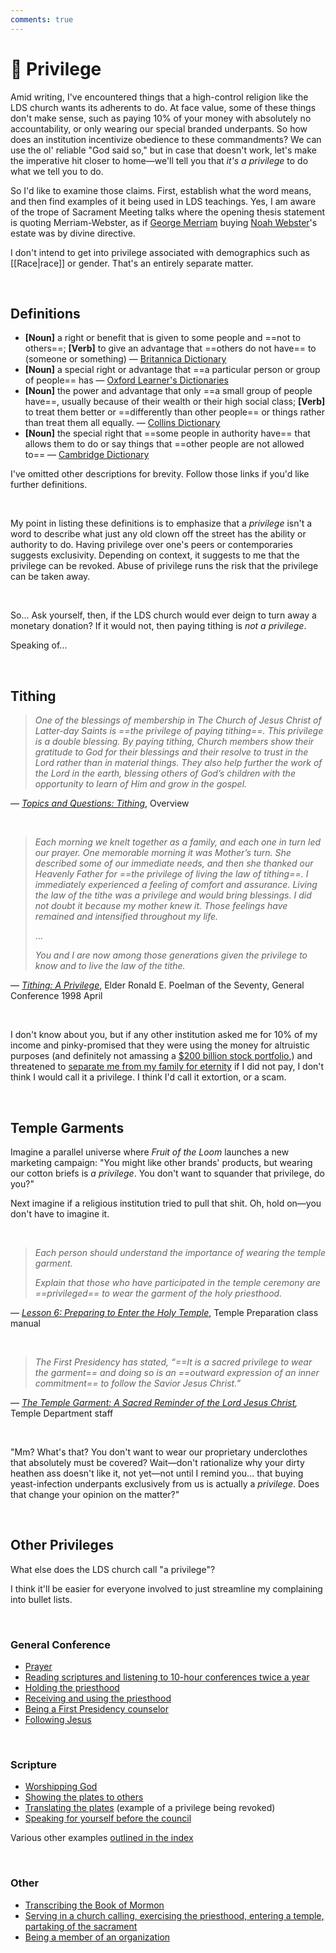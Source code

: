 ```yaml
---
comments: true
---
```

# 👑 Privilege
Amid writing, I've encountered things that a high-control religion like the LDS church wants its adherents to do. At face value, some of these things don't make sense, such as paying 10% of your money with absolutely no accountability, or only wearing our special branded underpants. So how does an institution incentivize obedience to these commandments? We can use the ol' reliable "God said so," but in case that doesn't work, let's make the imperative hit closer to home&mdash;we'll tell you that *it's a privilege* to do what we tell you to do.

So I'd like to examine those claims. First, establish what the word means, and then find examples of it being used in LDS teachings. Yes, I am aware of the trope of Sacrament Meeting talks where the opening thesis statement is quoting Merriam-Webster, as if [George Merriam](https://en.wikipedia.org/wiki/George_Merriam) buying [Noah Webster](https://en.wikipedia.org/wiki/Noah_Webster)'s estate was by divine directive.

I don't intend to get into privilege associated with demographics such as [[Race|race]] or gender. That's an entirely separate matter.

&nbsp;

## Definitions
- **[Noun]** a right or benefit that is given to some people and ==not to others==; **[Verb]** to give an advantage that ==others do not have== to (someone or something) &mdash; [Britannica Dictionary](https://www.britannica.com/dictionary/privilege)
- **[Noun]** a special right or advantage that ==a particular person or group of people== has &mdash; [Oxford Learner's Dictionaries](https://www.oxfordlearnersdictionaries.com/definition/english/privilege_1)
- **[Noun]** the power and advantage that only ==a small group of people have==, usually because of their wealth or their high social class; **[Verb]** to treat them better or ==differently than other people== or things rather than treat them all equally. &mdash; [Collins Dictionary](https://www.collinsdictionary.com/dictionary/english/privilege)
- **[Noun]** the special right that ==some people in authority have== that allows them to do or say things that ==other people are not allowed to== &mdash; [Cambridge Dictionary](https://dictionary.cambridge.org/dictionary/english/privilege)

I've omitted other descriptions for brevity. Follow those links if you'd like further definitions.

&nbsp;

My point in listing these definitions is to emphasize that a *privilege* isn't a word to describe what just any old clown off the street has the ability or authority to do. Having privilege over one's peers or contemporaries suggests exclusivity. Depending on context, it suggests to me that the privilege can be revoked. Abuse of privilege runs the risk that the privilege can be taken away.

&nbsp;

So... Ask yourself, then, if the LDS church would ever deign to turn away a monetary donation? If it would not, then paying tithing is *not a privilege*.

Speaking of...

&nbsp;
## Tithing
> *One of the blessings of membership in The Church of Jesus Christ of Latter-day Saints is ==the privilege of paying tithing==. This privilege is a double blessing. By paying tithing, Church members show their gratitude to God for their blessings and their resolve to trust in the Lord rather than in material things. They also help further the work of the Lord in the earth, blessing others of God’s children with the opportunity to learn of Him and grow in the gospel.*

— *[Topics and Questions: Tithing](https://www.churchofjesuschrist.org/study/manual/gospel-topics/tithing?lang=eng&id=p2#p2)*, Overview

&nbsp;

> *Each morning we knelt together as a family, and each one in turn led our prayer. One memorable morning it was Mother’s turn. She described some of our immediate needs, and then she thanked our Heavenly Father for ==the privilege of living the law of tithing==. I immediately experienced a feeling of comfort and assurance. Living the law of the tithe was a privilege and would bring blessings. I did not doubt it because my mother knew it. Those feelings have remained and intensified throughout my life.*
> 
> ...
> 
> *You and I are now among those generations given the privilege to know and to live the law of the tithe.*

&mdash; *[Tithing: A Privilege](https://www.churchofjesuschrist.org/study/general-conference/1998/04/tithing-a-privilege?lang=eng&id=p3,p11#p3)*, Elder Ronald E. Poelman of the Seventy, General Conference 1998 April

&nbsp;

I don't know about you, but if any other institution asked me for 10% of my income and pinky-promised that they were using the money for altruistic purposes (and definitely not amassing a [$200 billion stock portfolio](https://web.archive.org/web/20230716134241/https://www.sltrib.com/religion/2023/07/16/lds-church-its-way-becoming/),) and threatened to [separate me from my family for eternity](https://www.churchofjesuschrist.org/study/manual/general-handbook/26-temple-recommends?lang=eng&id=p104-p105#p104) if I did not pay, I don't think I would call it a privilege. I think I'd call it extortion, or a scam.

&nbsp;

## Temple Garments
Imagine a parallel universe where *Fruit of the Loom* launches a new marketing campaign: "You might like other brands' products, but wearing our cotton briefs is *a privilege*. You don't want to squander that privilege, do you?"

Next imagine if a religious institution tried to pull that shit. Oh, hold on&mdash;you don't have to imagine it.

&nbsp;

> *Each person should understand the importance of wearing the temple garment.*
> 
> *Explain that those who have participated in the temple ceremony are ==privileged== to wear the garment of the holy priesthood.*

— *[Lesson 6: Preparing to Enter the Holy Temple](https://www.churchofjesuschrist.org/study/manual/endowed-from-on-high/lesson-6?lang=eng&id=p20-p21#p20)*, Temple Preparation class manual

&nbsp;

> *The First Presidency has stated, “==It is a sacred privilege to wear the garment== and doing so is an ==outward expression of an inner commitment== to follow the Savior Jesus Christ.”*

— *[The Temple Garment: A Sacred Reminder of the Lord Jesus Christ](https://www.churchofjesuschrist.org/study/liahona/2022/06/digital-only-young-adults/the-temple-garment-a-sacred-reminder-of-the-lord-jesus-christ?lang=eng&id=p9#p9),* Temple Department staff

&nbsp;

"Mm? What's that? You don't want to wear our proprietary underclothes that absolutely must be covered? Wait&mdash;don't rationalize why your dirty heathen ass doesn't like it, not yet&mdash;not until I remind you... that buying yeast-infection underpants exclusively from us is actually a *privilege*. Does that change your opinion on the matter?"

&nbsp;

## Other Privileges
What else does the LDS church call "a privilege"?

I think it'll be easier for everyone involved to just streamline my complaining into bullet lists.

&nbsp;

### General Conference
- [Prayer](https://www.churchofjesuschrist.org/study/general-conference/2011/10/the-privilege-of-prayer?lang=eng&id=p14#p14)
- [Reading scriptures and listening to 10-hour conferences twice a year](https://www.churchofjesuschrist.org/study/general-conference/2011/04/your-potential-your-privilege?lang=eng&id=p17#p17)
- [Holding the priesthood](https://www.churchofjesuschrist.org/study/general-conference/1975/10/the-privilege-of-holding-the-priesthood?lang=eng&id=p63#p63)
- [Receiving and using the priesthood](https://www.churchofjesuschrist.org/study/general-conference/1974/10/our-responsibility-to-the-transgressor?lang=eng&id=p10-p11#p10)
- [Being a First Presidency counselor](https://www.churchofjesuschrist.org/study/general-conference/1982/04/let-us-improve-ourselves?lang=eng&id=p6#p6)
- [Following Jesus](https://www.churchofjesuschrist.org/study/general-conference/1990/10/mormon-should-mean-more-good?lang=eng&id=p17#p17)

&nbsp;

### Scripture
- [Worshipping God](https://www.churchofjesuschrist.org/study/scriptures/pgp/a-of-f/1?id=p11&lang=eng#p11)
- [Showing the plates to others](https://www.churchofjesuschrist.org/study/scriptures/bofm/ether/5?lang=eng&id=p2#p2)
- [Translating the plates](https://www.churchofjesuschrist.org/study/scriptures/dc-testament/dc/9?lang=eng&id=p5#p5) (example of a privilege being revoked)
- [Speaking for yourself before the council](https://www.churchofjesuschrist.org/study/scriptures/dc-testament/dc/102?lang=eng&id=p18#p18)

Various other examples [outlined in the index](https://www.churchofjesuschrist.org/study/scriptures/triple-index/privilege?lang=eng)

&nbsp;

### Other
- [Transcribing the Book of Mormon](https://www.churchofjesuschrist.org/study/history/saints-v2/part-2/11-a-glorious-privilege?id=p32-p33&lang=eng#p32)
- [Serving in a church calling, exercising the priesthood, entering a temple, partaking of the sacrament](https://www.churchofjesuschrist.org/study/manual/general-handbook/32-repentance-and-membership-councils?lang=eng&id=p204-p205#p204)
- [Being a member of an organization](https://www.churchofjesuschrist.org/study/manual/gospel-topics/membership-councils?lang=eng)

